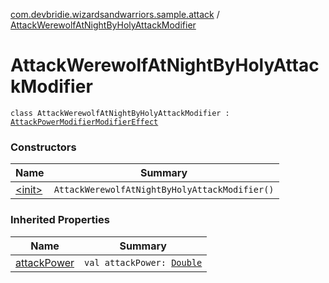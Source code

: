 [com.devbridie.wizardsandwarriors.sample.attack](../index.md) / [AttackWerewolfAtNightByHolyAttackModifier](.)

# AttackWerewolfAtNightByHolyAttackModifier

`class AttackWerewolfAtNightByHolyAttackModifier : `[`AttackPowerModifierModifierEffect`](../-attack-power-modifier-modifier-effect/index.md)

### Constructors

| Name | Summary |
|---|---|
| [&lt;init&gt;](-init-.md) | `AttackWerewolfAtNightByHolyAttackModifier()` |

### Inherited Properties

| Name | Summary |
|---|---|
| [attackPower](../-attack-power-modifier-modifier-effect/attack-power.md) | `val attackPower: `[`Double`](https://kotlinlang.org/api/latest/jvm/stdlib/kotlin/-double/index.html) |
